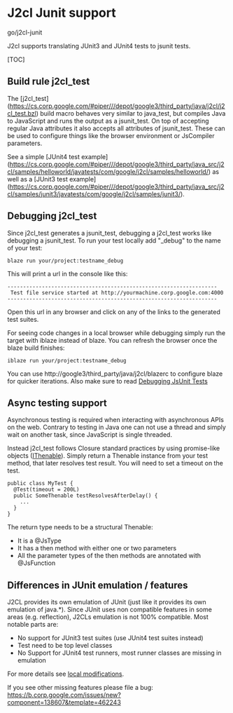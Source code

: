 # J2cl Junit support

go/j2cl-junit

J2cl supports translating JUnit3 and JUnit4 tests to jsunit tests.

[TOC]

## Build rule j2cl_test

The [j2cl_test] (https://cs.corp.google.com/#piper///depot/google3/third_party/java/j2cl/j2cl_test.bzl)
build macro behaves very similar to java_test, but compiles Java to JavaScript and runs
the output as a jsunit_test. On top of accepting regular Java attributes
it also accepts all attributes of jsunit_test. These can be used to configure
things like the browser environment or JsCompiler parameters.

See a simple [JUnit4 test example]
(https://cs.corp.google.com/#piper///depot/google3/third_party/java_src/j2cl/samples/helloworld/javatests/com/google/j2cl/samples/helloworld/)
as well as a [JUnit3 test example]
(https://cs.corp.google.com/#piper///depot/google3/third_party/java_src/j2cl/samples/junit3/javatests/com/google/j2cl/samples/junit3/).


## Debugging j2cl_test

Since j2cl_test generates a jsunit_test, debugging a j2cl_test works like
debugging a jsunit_test.
To run your test locally add "_debug" to the name of your test:

```
blaze run your/project:testname_debug
```

This will print a url in the console like this:

```
-------------------------------------------------------------------
 Test file service started at http://yourmachine.corp.google.com:4000
-------------------------------------------------------------------
```

Open this url in any browser and click on any of the links to
the generated test suites.

For seeing code changes in a local browser while debugging simply run the target
with iblaze instead of blaze. You can refresh the browser once the blaze build
finishes:

```
iblaze run your/project:testname_debug
```

You can use http://google3/third_party/java/j2cl/blazerc to configure blaze for
quicker iterations. Also make sure to read [Debugging JsUnit
Tests](/testing/web/g3doc/reference/jsunit/debugging-tests.md)

## Async testing support

Asynchronous testing is required when interacting with asynchronous APIs on the
web. Contrary to testing in Java one can not use a thread and simply wait on
another task, since JavaScript is single threaded.

Instead j2cl_test follows Closure standard practices by using promise-like
objects ([IThenable](https://cs.corp.google.com/piper///depot/google3/javascript/externs/es6.js?l=1068&cl=138227582)).
Simply return a Thenable instance from your test method, that later resolves
test result. You will need to set a timeout on the test.


```
public class MyTest {
  @Test(timeout = 200L)
  public SomeThenable testResolvesAfterDelay() {
    ...
  }
}

```

The return type needs to be a structural Thenable:

 - It is a @JsType
 - It has a then method with either one or two parameters
 - All the parameter types of the then methods are annotated with @JsFunction


## Differences in JUnit emulation / features
J2CL provides its own emulation of JUnit (just like it provides its own
emulation of java.*). Since JUnit uses non compatible features in some areas
(e.g. reflection), J2CLs emulation is not 100% compatible. Most notable parts
are:

 * No support for JUnit3 test suites (use JUnit4 test suites instead)
 * Test need to be top level classes
 * No Support for JUnit4 test runners, most runner classes are missing in
   emulation

For more details see [local modifications](https://cs.corp.google.com/piper///depot/google3/third_party/java_src/j2cl/junit/opensource/local_modifications.txt). 

If you see other missing features please file a bug:
https://b.corp.google.com/issues/new?component=138607&template=462243
